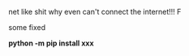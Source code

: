 net like shit 
why even can't connect the internet!!!
F    

some fixed

**python -m pip install xxx**

